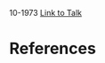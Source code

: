 

10-1973
[Link to Talk](https://www.churchofjesuschrist.org/study/general-conference/1973/10/saturday-afternoon-session?lang=eng)



# References
